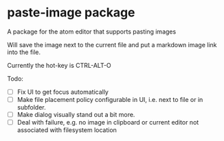 # paste-image package

A package for the atom editor that supports pasting images

Will save the image next to the current file and put a markdown image link into the file.

Currently the hot-key is CTRL-ALT-O

Todo:

- [ ] Fix UI to get focus automatically
- [ ] Make file placement policy configurable in UI, i.e. next to file or in subfolder.
- [ ] Make dialog visually stand out a bit more.
- [ ] Deal with failure, e.g. no image in clipboard or current editor not associated with filesystem location

